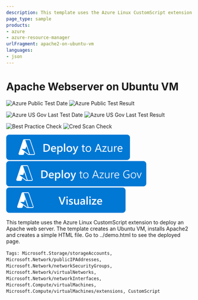 ```yaml
---
description: This template uses the Azure Linux CustomScript extension to deploy an Apache web server. The deployment template creates an Ubuntu VM, installs Apache2 and creates a simple HTML file. Go to ../demo.html to see the deployed page.
page_type: sample
products:
- azure
- azure-resource-manager
urlFragment: apache2-on-ubuntu-vm
languages:
- json
---
```

# Apache Webserver on Ubuntu VM

![Azure Public Test Date](https://azurequickstartsservice.blob.core.windows.net/badges/application-workloads/apache/apache2-on-ubuntu-vm/PublicLastTestDate.svg)
![Azure Public Test Result](https://azurequickstartsservice.blob.core.windows.net/badges/application-workloads/apache/apache2-on-ubuntu-vm/PublicDeployment.svg)

![Azure US Gov Last Test Date](https://azurequickstartsservice.blob.core.windows.net/badges/application-workloads/apache/apache2-on-ubuntu-vm/FairfaxLastTestDate.svg)
![Azure US Gov Last Test Result](https://azurequickstartsservice.blob.core.windows.net/badges/application-workloads/apache/apache2-on-ubuntu-vm/FairfaxDeployment.svg)

![Best Practice Check](https://azurequickstartsservice.blob.core.windows.net/badges/application-workloads/apache/apache2-on-ubuntu-vm/BestPracticeResult.svg)
![Cred Scan Check](https://azurequickstartsservice.blob.core.windows.net/badges/application-workloads/apache/apache2-on-ubuntu-vm/CredScanResult.svg)

[![Deploy To Azure](https://raw.githubusercontent.com/Azure/azure-quickstart-templates/master/1-CONTRIBUTION-GUIDE/images/deploytoazure.svg?sanitize=true)](https://portal.azure.com/#create/Microsoft.Template/uri/https://raw.githubusercontent.com/TheModin/azure-quickstart-templates/master/application-workloads/apache/apache2-on-ubuntu-vm/azuredeploy.json)
[![Deploy To Azure US Gov](https://raw.githubusercontent.com/Azure/azure-quickstart-templates/master/1-CONTRIBUTION-GUIDE/images/deploytoazuregov.svg?sanitize=true)](https://portal.azure.us/#create/Microsoft.Template/uri/https%3A%2F%2Fraw.githubusercontent.com%2FAzure%2Fazure-quickstart-templates%2Fmaster%2Fapplication-workloads%2Fapache%2Fapache2-on-ubuntu-vm%2Fazuredeploy.json)
[![Visualize](https://raw.githubusercontent.com/Azure/azure-quickstart-templates/master/1-CONTRIBUTION-GUIDE/images/visualizebutton.svg?sanitize=true)](http://armviz.io/#/?load=https://raw.githubusercontent.com/TheModin/azure-quickstart-templates/master/application-workloads/apache/apache2-on-ubuntu-vm/azuredeploy.json)

This template uses the Azure Linux CustomScript extension to deploy an Apache web server. The template creates an Ubuntu VM, installs Apache2 and creates a simple HTML file. Go to ../demo.html to see the deployed page.

`Tags: Microsoft.Storage/storageAccounts, Microsoft.Network/publicIPAddresses, Microsoft.Network/networkSecurityGroups, Microsoft.Network/virtualNetworks, Microsoft.Network/networkInterfaces, Microsoft.Compute/virtualMachines, Microsoft.Compute/virtualMachines/extensions, CustomScript`
